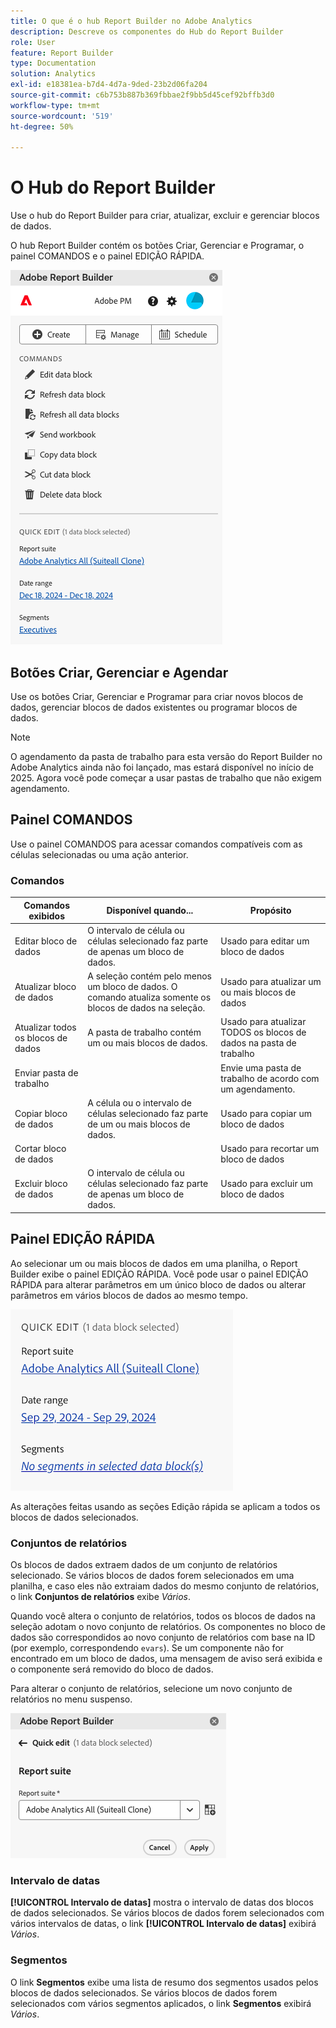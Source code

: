 ```yaml
---
title: O que é o hub Report Builder no Adobe Analytics
description: Descreve os componentes do Hub do Report Builder
role: User
feature: Report Builder
type: Documentation
solution: Analytics
exl-id: e18381ea-b7d4-4d7a-9ded-23b2d06fa204
source-git-commit: c6b753b887b369fbbae2f9bb5d45cef92bffb3d0
workflow-type: tm+mt
source-wordcount: '519'
ht-degree: 50%

---
```


# O Hub do Report Builder

Use o hub do Report Builder para criar, atualizar, excluir e gerenciar blocos de dados.

O hub Report Builder contém os botões Criar, Gerenciar e Programar, o painel COMANDOS e o painel EDIÇÃO RÁPIDA.

<img src="./assets/hub51.png" alt="O Hub do Report Builder"/>


## Botões Criar, Gerenciar e Agendar

Use os botões Criar, Gerenciar e Programar para criar novos blocos de dados, gerenciar blocos de dados existentes ou programar blocos de dados.

>[!NOTE]
>
>O agendamento da pasta de trabalho para esta versão do Report Builder no Adobe Analytics ainda não foi lançado, mas estará disponível no início de 2025. Agora você pode começar a usar pastas de trabalho que não exigem agendamento.

## Painel COMANDOS

Use o painel COMANDOS para acessar comandos compatíveis com as células selecionadas ou uma ação anterior.

### Comandos

| Comandos exibidos | Disponível quando... | Propósito |
|------|------------------|--------|
| Editar bloco de dados | O intervalo de célula ou células selecionado faz parte de apenas um bloco de dados. | Usado para editar um bloco de dados |
| Atualizar bloco de dados | A seleção contém pelo menos um bloco de dados. O comando atualiza somente os blocos de dados na seleção. | Usado para atualizar um ou mais blocos de dados |
| Atualizar todos os blocos de dados | A pasta de trabalho contém um ou mais blocos de dados. | Usado para atualizar TODOS os blocos de dados na pasta de trabalho |
| Enviar pasta de trabalho |   | Envie uma pasta de trabalho de acordo com um agendamento. |
| Copiar bloco de dados | A célula ou o intervalo de células selecionado faz parte de um ou mais blocos de dados. | Usado para copiar um bloco de dados |
| Cortar bloco de dados |   | Usado para recortar um bloco de dados |
| Excluir bloco de dados | O intervalo de célula ou células selecionado faz parte de apenas um bloco de dados. | Usado para excluir um bloco de dados |

## Painel EDIÇÃO RÁPIDA

Ao selecionar um ou mais blocos de dados em uma planilha, o Report Builder exibe o painel EDIÇÃO RÁPIDA. Você pode usar o painel EDIÇÃO RÁPIDA para alterar parâmetros em um único bloco de dados ou alterar parâmetros em vários blocos de dados ao mesmo tempo.

![O painel Edição Rápida no Report Builder](./assets/hub2.png)

As alterações feitas usando as seções Edição rápida se aplicam a todos os blocos de dados selecionados.

### Conjuntos de relatórios

Os blocos de dados extraem dados de um conjunto de relatórios selecionado. Se vários blocos de dados forem selecionados em uma planilha, e caso eles não extraiam dados do mesmo conjunto de relatórios, o link **Conjuntos de relatórios** exibe *Vários*.

Quando você altera o conjunto de relatórios, todos os blocos de dados na seleção adotam o novo conjunto de relatórios. Os componentes no bloco de dados são correspondidos ao novo conjunto de relatórios com base na ID (por exemplo, correspondendo ```evars```). Se um componente não for encontrado em um bloco de dados, uma mensagem de aviso será exibida e o componente será removido do bloco de dados.

Para alterar o conjunto de relatórios, selecione um novo conjunto de relatórios no menu suspenso.

![O Hub Report Builder mostrando o menu suspenso do conjunto de relatórios.](./assets/image16.png)

### Intervalo de datas

**[!UICONTROL Intervalo de datas]** mostra o intervalo de datas dos blocos de dados selecionados. Se vários blocos de dados forem selecionados com vários intervalos de datas, o link **[!UICONTROL Intervalo de datas]** exibirá *Vários*.

### Segmentos

O link **Segmentos** exibe uma lista de resumo dos segmentos usados pelos blocos de dados selecionados. Se vários blocos de dados forem selecionados com vários segmentos aplicados, o link **Segmentos** exibirá *Vários*.
